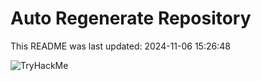 # Auto Regenerate Repository

This README was last updated: 2024-11-06 15:26:48

 ![TryHackMe](https://tryhackme.com/badge/533634)